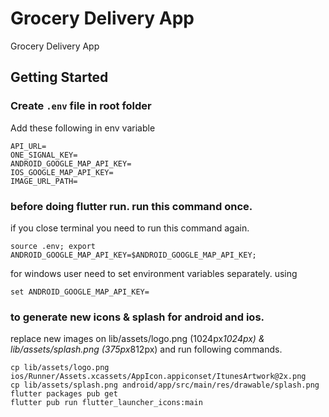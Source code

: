 # Grocery Delivery App

Grocery Delivery App

## Getting Started

### Create `.env` file in root folder

Add these following in env variable 
```
API_URL=
ONE_SIGNAL_KEY=
ANDROID_GOOGLE_MAP_API_KEY=
IOS_GOOGLE_MAP_API_KEY=
IMAGE_URL_PATH=
```

### before doing flutter run. run this command once.

if you close terminal you need to run this command again.
```
source .env; export ANDROID_GOOGLE_MAP_API_KEY=$ANDROID_GOOGLE_MAP_API_KEY;
```

for windows user need to set environment variables separately. using
```
set ANDROID_GOOGLE_MAP_API_KEY=
```


### to generate new icons & splash for android and ios.

replace new images on lib/assets/logo.png (1024px*1024px) & lib/assets/splash.png (375px*812px) and run following commands.
```
cp lib/assets/logo.png ios/Runner/Assets.xcassets/AppIcon.appiconset/ItunesArtwork@2x.png
cp lib/assets/splash.png android/app/src/main/res/drawable/splash.png
flutter packages pub get
flutter pub run flutter_launcher_icons:main
```